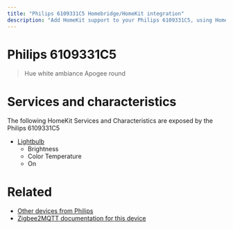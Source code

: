 ```yaml
---
title: "Philips 6109331C5 Homebridge/HomeKit integration"
description: "Add HomeKit support to your Philips 6109331C5, using Homebridge, Zigbee2MQTT and homebridge-z2m."
---
```

<!---
This file has been GENERATED using src/docgen/docgen.ts
DO NOT EDIT THIS FILE MANUALLY!
-->
# Philips 6109331C5
> Hue white ambiance Apogee round


# Services and characteristics
The following HomeKit Services and Characteristics are exposed by
the Philips 6109331C5

* [Lightbulb](../../light.md)
  * Brightness
  * Color Temperature
  * On


# Related
* [Other devices from Philips](../index.md#philips)
* [Zigbee2MQTT documentation for this device](https://www.zigbee2mqtt.io/devices/6109331C5.html)